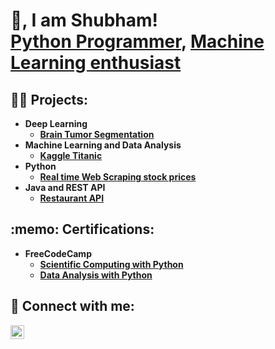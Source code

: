 <h1> 👋, I am Shubham! 
 <br/><a href="https://github.com/Jakhmola">Python Programmer</a>, <a href="https://www.linkedin.com/in/Jakhmola/">Machine Learning enthusiast</a>
<h2>👨‍💻 Projects:</h2>

- <b>Deep Learning</b>
  - <b>[Brain Tumor Segmentation](https://github.com/Jakhmola/Brain-Tumor-Segmentation)</b>
- <b>Machine Learning and Data Analysis</b>
  - <b>[Kaggle Titanic](https://github.com/Jakhmola/Kaggle-Titanic) </b>
- <b>Python</b>
  - <b>[Real time Web Scraping stock prices](https://github.com/Jakhmola/Web-Scraping-Stock-Price) </b>
- <b>Java and REST API</b>
  - <b>[Restaurant API](https://github.com/Jakhmola/Restaurant-API) </b>

<h2> :memo: Certifications: </h2>
 
 - <b>FreeCodeCamp</b>
   - <b>[Scientific Computing with Python](https://freecodecamp.org/certification/fcc4590a051-c41a-497c-80d3-8144a1204a8c/scientific-computing-with-python-v7) </b>
   - <b>[Data Analysis with Python](https://www.freecodecamp.org/certification/fcc4590a051-c41a-497c-80d3-8144a1204a8c/data-analysis-with-python-v7) </b>

<h2> 🤳 Connect with me:</h2>

[<img align="left" alt="Shubham_Jakhmola | LinkedIn" width="22px" src="https://cdn.jsdelivr.net/npm/simple-icons@v3/icons/linkedin.svg" />][linkedin]

[linkedin]: https://www.linkedin.com/in/jakhmola/



<!--
**Jakhmola/Jakhmola** is a ✨ _special_ ✨ repository because its `README.md` (this file) appears on your GitHub profile.

Here are some ideas to get you started:

- 🔭 I’m currently working on ...
- 🌱 I’m currently learning ...
- 👯 I’m looking to collaborate on ...
- 🤔 I’m looking for help with ...
- 💬 Ask me about ...
- 📫 How to reach me: ...
- 😄 Pronouns: ...
- ⚡ Fun fact: ...
-->
